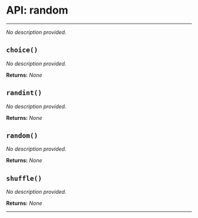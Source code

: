 # API: random
---

_No description provided._
## `choice()`
_No description provided._

**Returns:** _None_
## `randint()`
_No description provided._

**Returns:** _None_
## `random()`
_No description provided._

**Returns:** _None_
## `shuffle()`
_No description provided._

**Returns:** _None_

---
